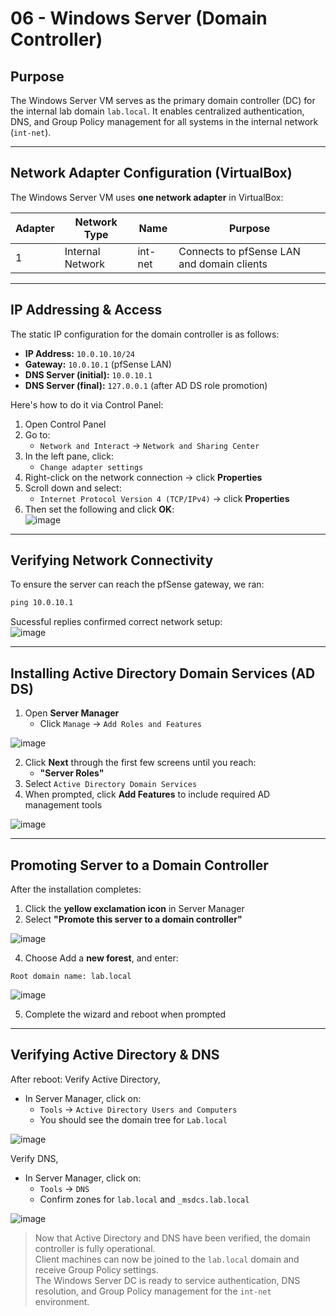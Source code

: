 # 06 - Windows Server (Domain Controller)

## Purpose

The Windows Server VM serves as the primary domain controller (DC) for the internal lab domain `lab.local`. It enables centralized authentication, DNS, and Group Policy management for all systems in the internal network (`int-net`).

---

## Network Adapter Configuration (VirtualBox)

The Windows Server VM uses **one network adapter** in VirtualBox:

| Adapter | Network Type     | Name    | Purpose                                     |
|---------|------------------|---------|---------------------------------------------|
| 1       | Internal Network | int-net | Connects to pfSense LAN and domain clients  |

---

## IP Addressing & Access

The static IP configuration for the domain controller is as follows:

- **IP Address:** `10.0.10.10/24`
- **Gateway:** `10.0.10.1` (pfSense LAN)
- **DNS Server (initial):** `10.0.10.1`
- **DNS Server (final):** `127.0.0.1` (after AD DS role promotion) <br>

Here's how to do it via Control Panel:
1. Open Control Panel
2. Go to:
    - `Network and Interact` -> `Network and Sharing Center`
3. In the left pane, click:
    - `Change adapter settings`
4. Right-click on the network connection -> click **Properties**
5. Scroll down and select:
    - `Internet Protocol Version 4 (TCP/IPv4)` -> click **Properties**
6. Then set the following and click **OK**: <br>
![image](https://github.com/user-attachments/assets/9873220e-6e59-4e03-a3e4-a0062deaae04)

---

## Verifying Network Connectivity

To ensure the server can reach the pfSense gateway, we ran:

```cmd
ping 10.0.10.1
```
Sucessful replies confirmed correct network setup: <br>
![image](https://github.com/user-attachments/assets/b6e075f0-93bd-4206-80e3-b10e1cdfa746)

---

## Installing Active Directory Domain Services (AD DS)

1. Open **Server Manager**
    - Click `Manage` -> `Add Roles and Features` <br>

![image](https://github.com/user-attachments/assets/484ca8eb-8192-4dcd-b7d4-13c5f6be785c)

2. Click **Next** through the first few screens until you reach:
    - **"Server Roles"** <br>
4. Select `Active Directory Domain Services`
5. When prompted, click **Add Features** to include required AD management tools

![image](https://github.com/user-attachments/assets/e7f0feaa-d114-4f5e-8808-a6b8e5eb0397)

---

## Promoting Server to a Domain Controller

After the installation completes:
1. Click the **yellow exclamation icon** in Server Manager
2. Select **"Promote this server to a domain controller"**

![image](https://github.com/user-attachments/assets/37b4228b-947b-4941-a068-aac2315a6ad0)

4. Choose Add a **new forest**, and enter:
```
Root domain name: lab.local
```

![image](https://github.com/user-attachments/assets/f19b7a4b-106f-454c-9dd5-64ca8833d20c)

5. Complete the wizard and reboot when prompted
   
---

## Verifying Active Directory & DNS

After reboot:
Verify Active Directory,
- In Server Manager, click on:
  -  `Tools` -> `Active Directory Users and Computers`
  - You should see the domain tree for `Lab.local`
 
![image](https://github.com/user-attachments/assets/a50254cf-d63d-41a4-a3f3-e84070354fac)

  
Verify DNS,
- In Server Manager, click on:
    -  `Tools` -> `DNS`
    -  Confirm zones for `lab.local` and `_msdcs.lab.local`

![image](https://github.com/user-attachments/assets/bf8d904f-5a1d-46e3-b59b-b7eb68f1ffce)

> Now that Active Directory and DNS have been verified, the domain controller is fully operational.  
> Client machines can now be joined to the `lab.local` domain and receive Group Policy settings.  
> The Windows Server DC is ready to service authentication, DNS resolution, and Group Policy management for the `int-net` environment.  
